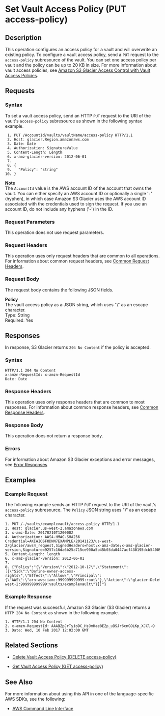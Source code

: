 # Set Vault Access Policy \(PUT access\-policy\)<a name="api-SetVaultAccessPolicy"></a>

## Description<a name="api-SetVaultAccessPolicy-description"></a>

This operation configures an access policy for a vault and will overwrite an existing policy\. To configure a vault access policy, send a `PUT` request to the `access-policy` subresource of the vault\. You can set one access policy per vault and the policy can be up to 20 KB in size\. For more information about vault access policies, see [Amazon S3 Glacier Access Control with Vault Access Policies](vault-access-policy.md)\. 

## Requests<a name="api-SetVaultAccessPolicy-requests"></a>

### Syntax<a name="api-SetVaultAccessPolicy-requests-syntax"></a>

To set a vault access policy, send an HTTP `PUT` request to the URI of the vault's `access-policy` subresource as shown in the following syntax example\.

```
 1. PUT /AccountId/vaults/vaultName/access-policy HTTP/1.1
 2. Host: glacier.Region.amazonaws.com
 3. Date: Date
 4. Authorization: SignatureValue
 5. Content-Length: Length
 6. x-amz-glacier-version: 2012-06-01
 7. 			
 8. {
 9.   "Policy": "string"
10. }
```

 

**Note**  
The `AccountId` value is the AWS account ID of the account that owns the vault\. You can either specify an AWS account ID or optionally a single '`-`' \(hyphen\), in which case Amazon S3 Glacier uses the AWS account ID associated with the credentials used to sign the request\. If you use an account ID, do not include any hyphens \('\-'\) in the ID\.

### Request Parameters<a name="api-SetVaultAccessPolicy-requests-parameters"></a>

This operation does not use request parameters\.

### Request Headers<a name="api-SetVaultAccessPolicy-requests-headers"></a>

This operation uses only request headers that are common to all operations\. For information about common request headers, see [Common Request Headers](api-common-request-headers.md)\.

### Request Body<a name="api-SetVaultAccessPolicy-requests-elements"></a>

The request body contains the following JSON fields\.

 **Policy**   
The vault access policy as a JSON string, which uses "\\" as an escape character\.  
 Type: String   
 Required: Yes

## Responses<a name="api-SetVaultAccessPolicy-responses"></a>

In response, S3 Glacier returns `204 No Content` if the policy is accepted\.

### Syntax<a name="api-SetVaultAccessPolicy-response-syntax"></a>

```
HTTP/1.1 204 No Content
x-amzn-RequestId: x-amzn-RequestId
Date: Date
```

### Response Headers<a name="api-SetVaultAccessPolicy-responses-headers"></a>

This operation uses only response headers that are common to most responses\. For information about common response headers, see [Common Response Headers](api-common-response-headers.md)\.

### Response Body<a name="api-SetVaultAccessPolicy-responses-elements"></a>

This operation does not return a response body\.

### Errors<a name="api-SetVaultAccessPolicy-responses-errors"></a>

For information about Amazon S3 Glacier exceptions and error messages, see [Error Responses](api-error-responses.md)\.

## Examples<a name="api-SetVaultAccessPolicy-examples"></a>

### Example Request<a name="api-SetVaultAccessPolicy-example-request"></a>

The following example sends an HTTP `PUT` request to the URI of the vault's `access-policy` subresource\. The `Policy` JSON string uses "\\" as an escape character\.

```
1. PUT /-/vaults/examplevault/access-policy HTTP/1.1
2. Host: glacier.us-west-2.amazonaws.com
3. x-amz-Date: 20170210T120000Z
4. Authorization: AWS4-HMAC-SHA256 Credential=AKIAIOSFODNN7EXAMPLE/20141123/us-west-2/glacier/aws4_request,SignedHeaders=host;x-amz-date;x-amz-glacier-version,Signature=9257c16da6b25a715ce900a5b45b03da0447acf430195dcb540091b12966f2a2
5. Content-Length: length
6. x-amz-glacier-version: 2012-06-01
7. 
8. {"Policy":"{\"Version\":\"2012-10-17\",\"Statement\":[{\"Sid\":\"Define-owner-access-rights\",\"Effect\":\"Allow\",\"Principal\":{\"AWS\":\"arn:aws:iam::999999999999:root\"},\"Action\":\"glacier:DeleteArchive\",\"Resource\":\"arn:aws:glacier:us-west-2:999999999999:vaults/examplevault\"}]}"}
```

### Example Response<a name="api-SetVaultAccessPolicy-example-response"></a>

If the request was successful, Amazon S3 Glacier \(S3 Glacier\) returns a `HTTP 204 No Content` as shown in the following example\.

```
1. HTTP/1.1 204 No Content
2. x-amzn-RequestId: AAABZpJrTyioDC_HsOmHae8EZp_uBSJr6cnGOLKp_XJCl-Q
3. Date: Wed, 10 Feb 2017 12:02:00 GMT
```

## Related Sections<a name="related-sections-SetVaultAccessPolicy"></a>

 
+ [Delete Vault Access Policy \(DELETE access\-policy\)](api-DeleteVaultAccessPolicy.md)

 
+ [Get Vault Access Policy \(GET access\-policy\)](api-GetVaultAccessPolicy.md)

## See Also<a name="api-SetVaultAccessPolicy_SeeAlso"></a>

For more information about using this API in one of the language\-specific AWS SDKs, see the following:
+  [AWS Command Line Interface](https://docs.aws.amazon.com/cli/latest/reference/glacier/set-vault-access-policy.html) 